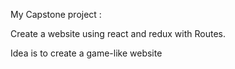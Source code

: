 My Capstone project :

Create a website using react and redux with Routes.

Idea is to create a game-like website

